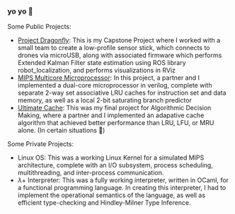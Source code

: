 ### yo yo 👋

Some Public Projects:
* [Project Dragonfly](https://github.com/markoristicc/Sensor_Stick): 
This is my Capstone Project where I worked with a small team to create a low-profile sensor stick, which connects to drones via microUSB, along with associated firmware which performs Extended Kalman Filter state estimation using ROS library robot_localization, and performs visualizations in RViz
* [MIPS Multicore Microprocessor](https://github.com/markoristicc/MIPS_MultiCore_Processor): 
In this project, a partner and I implemented a dual-core microprocessor in verilog, complete with separate 2-way set associative LRU caches for instruction set and data memory, as well as a local 2-bit saturating branch predictor
* [Ultimate Cache](https://github.com/markoristicc/ultimate_Cache): 
This was my final project for Algorithmic Decision Making, where a partner and I implemented an adapative cache algorithm that achieved better performance than LRU, LFU, or MRU alone. (In certain situations 😬)


Some Private Projects:
* Linux OS:
This was a working Linux Kernel for a simulated MIPS architecture, complete with an I/O subsystem, process scheduling, multithreading, and inter-process communication.
* $\lambda$+ Interpreter: 
This was a fully working interpreter, written in OCaml, for a functional programming language. In creating this interpreter, I had to implement the operational semantics of the language, as well as efficient type-checking and Hindley-Milner Type Inference.
<!--* BusTub Relational Database-->
<!--
**markoristicc/markoristicc** is a ✨ _special_ ✨ repository because its `README.md` (this file) appears on your GitHub profile.

Here are some ideas to get you started:

- 🔭 I’m currently working on ...
- 🌱 I’m currently learning ...
- 👯 I’m looking to collaborate on ...
- 🤔 I’m looking for help with ...
- 💬 Ask me about ...
- 📫 How to reach me: ...
- 😄 Pronouns: ...
- ⚡ Fun fact: ...
-->
